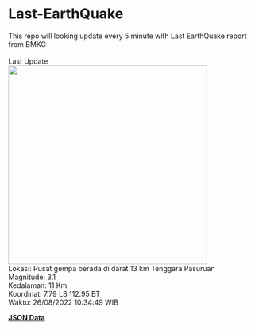 # Last-EarthQuake
This repo will looking update every 5 minute with Last EarthQuake report from BMKG
<br>
<br>
Last Update
<br>
<img src="https://ews.bmkg.go.id/TEWS/data/20220826103449.mmi.jpg" width="400"/>
<br>
Lokasi: Pusat gempa berada di darat 13 km Tenggara Pasuruan <br>
Magnitude: 3.1 <br>
Kedalaman: 11 Km <br>
Koordinat: 7.79 LS 112.95 BT <br>
Waktu: 26/08/2022 10:34:49 WIB <br>

<a href="./data/data.json">**JSON Data**</a>
